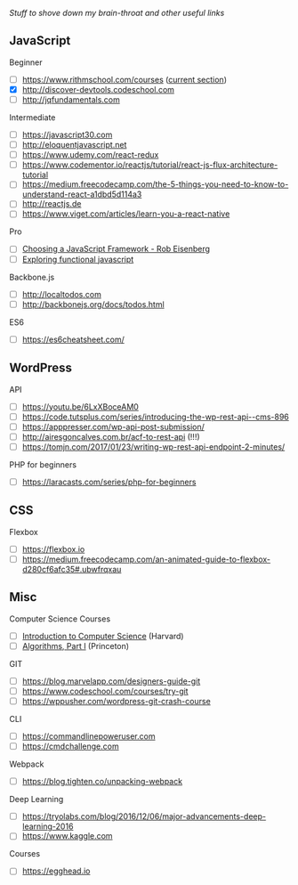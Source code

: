 *Stuff to shove down my brain-throat and other useful links*

## JavaScript

Beginner

- [ ] https://www.rithmschool.com/courses ([current section](https://www.rithmschool.com/courses/intermediate-javascript-part-2/jquery-animations))
- [x] http://discover-devtools.codeschool.com
- [ ] http://jqfundamentals.com

Intermediate

- [ ] https://javascript30.com
- [ ] http://eloquentjavascript.net
- [ ] https://www.udemy.com/react-redux
- [ ] https://www.codementor.io/reactjs/tutorial/react-js-flux-architecture-tutorial
- [ ] https://medium.freecodecamp.com/the-5-things-you-need-to-know-to-understand-react-a1dbd5d114a3
- [ ] http://reactjs.de
- [ ] https://www.viget.com/articles/learn-you-a-react-native

Pro

- [ ] [Choosing a JavaScript Framework - Rob Eisenberg](https://www.youtube.com/watch?v=6I_GwgoGm1w)
- [ ] [Exploring functional javascript](https://gziolo.pl/2016/12/21/exploring-functional-javascript)

Backbone.js

- [ ] http://localtodos.com
- [ ] http://backbonejs.org/docs/todos.html

ES6

- [ ] https://es6cheatsheet.com/

## WordPress

API

- [ ] https://youtu.be/6LxXBoceAM0
- [ ] https://code.tutsplus.com/series/introducing-the-wp-rest-api--cms-896
- [ ] https://apppresser.com/wp-api-post-submission/
- [ ] http://airesgoncalves.com.br/acf-to-rest-api (!!!)
- [ ] https://tomjn.com/2017/01/23/writing-wp-rest-api-endpoint-2-minutes/

PHP for beginners

- [ ] https://laracasts.com/series/php-for-beginners

## CSS

Flexbox

- [ ] https://flexbox.io
- [ ] https://medium.freecodecamp.com/an-animated-guide-to-flexbox-d280cf6afc35#.ubwfrqxau

## Misc

Computer Science Courses

- [ ] [Introduction to Computer Science](https://www.class-central.com/mooc/442/edx-introduction-to-computer-science) (Harvard)
- [ ] [Algorithms, Part I](https://www.class-central.com/mooc/339/coursera-algorithms-part-i) (Princeton)

GIT

- [ ] https://blog.marvelapp.com/designers-guide-git
- [ ] https://www.codeschool.com/courses/try-git
- [ ] https://wppusher.com/wordpress-git-crash-course

CLI

- [ ] https://commandlinepoweruser.com
- [ ] https://cmdchallenge.com

Webpack

- [ ] https://blog.tighten.co/unpacking-webpack

Deep Learning

- [ ] https://tryolabs.com/blog/2016/12/06/major-advancements-deep-learning-2016
- [ ] https://www.kaggle.com

Courses

- [ ] https://egghead.io
